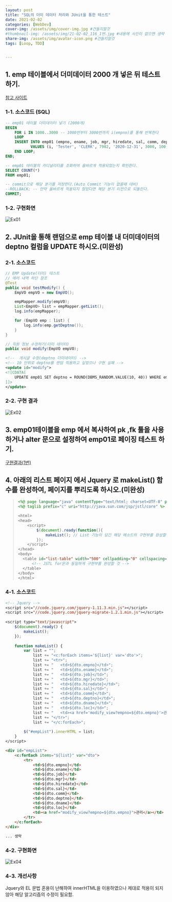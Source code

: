 ```yaml
---
layout: post
title: "SQL의 더미 데이터 처리와 JUnit을 통한 테스트"
date: 2021-02-02
categories: [WebDev]
cover-img: /assets/img/cover-img.jpg #건들지말것
#thumbnail-img: /assets/img/21-02-02_116_1번.jpg #내용에 사진이 없으면 생략
share-img: /assets/img/avatar-icon.png #건들지말것
tags: [Loop, TDD]


---
```


## 1. emp 테이블에서 더미데이터 2000 개 넣은 뒤 테스트 하기. ##

<a href="https://coding-factory.tistory.com/452">참고 사이트</a>

### 1-1. 소스코드 (SQL)

```sql
-- emp01 테이블 더미데이터 넣기 (2000개)
BEGIN
    FOR i IN 1000..3000 -- 1000번부터 3000번까지 i(empno)를 통해 반복한다
    LOOP
    INSERT INTO emp01 (empno, ename, job, mgr, hiredate, sal, comm, deptno) 
           VALUES (i, 'Tester', 'CLERK', 7902, '2020-12-31', 3000, 100, 10); -- empno가 지정된 자리에 i를 기입한다
    END LOOP;
END;

-- emp01 테이블의 카디널리티를 조회하여 올바르게 적용되었는지 확인한다.
SELECT COUNT(*)
FROM emp01;

-- commit으로 해당 분기를 저장한다.(Auto Commit 기능이 없을때 대비)
--ROLLBACK; -- 만약 올바르게 적용되지 않았다면 해당 분기 이전으로 되돌린다.
COMMIT;
```

### 1-2. 구현화면

![Ex01](/assets/img/21-02-02_116_1번.gif)

## 2. JUnit을 통해 랜덤으로 emp 테이블 내 더미데이터의 deptno 컬럼을 UPDATE 하시오.(미완성)

### 2-1. 소스코드 

```java
// EMP Update(더미) 테스트
// 에러 내역 하단 참조
@Test
public void testModify() {
	EmpVO empVO = new EmpVO();

	empMapper.modify(empVO);
	List<EmpVO> list = empMapper.getList();
	log.info(empMapper);

	for (EmpVO emp : list) {
		log.info(emp.getDeptno());
	}
}
```

```java
// 직원 정보 수정하기(더미 데이터)
public void modify(EmpVO empVO);
```

```XML
<!--  게시글 수정(deptno 더미데이터) -->
<!-- 10 단위로 deptno를 랜덤 적용하고 싶었으나 구현 실패 -->
<update id="modify">
<![CDATA[
	UPDATE emp01 SET deptno = ROUND(DBMS_RANDOM.VALUE(10, 40)) WHERE empno = #{empno}
]]>
</update>
```

### 2-2. 구현 결과

![Ex02](/assets/img/21-02-02_116_2번.jpg)

## 3. emp01테이블을 emp 에서 복사하여 pk ,fk 툴을 사용하거나 alter 문으로 설정하여 emp01로 페이징 테스트 하기.

<a href="https://roqhdehd502.github.io/2021-02-01-116/">구현결과(1번)</a>

## 4. 아래의 리스트 페이지 에서 Jquery 로 makeList() 함수를 완성하여, 페이지를 뿌리도록 하시오.(미완성)

> ```jsp
> <%@ page language="java" contentType="text/html; charset=UTF-8" pageEncoding="UTF-8"%>
> <%@ taglib prefix="c" uri="http://java.sun.com/jsp/jstl/core" %>
> 
> <html>
> <head>
>     <script>
>         $(document).ready(function(){
>             makeList(); // List 기능이 담긴 해당 메소드의 구현부를 완성할 것
>         });
>     </script>
> </head>
> <body>
> 	<table id="list-table" width="500" cellpadding="0" cellspacing="0" border="1">
>     	<!-- JSTL for문과 동일하게 구현부를 완성할 것 -->          
> 	</table>
> </body>
> </html>
> ```

### 4-1. 소스코드

```jsp
<!-- Jquery -->
<script src="//code.jquery.com/jquery-1.11.3.min.js"></script>
<script src="//code.jquery.com/jquery-migrate-1.2.1.min.js"></script>
  
<script type="text/javascript">
	$(document).ready() {
		makeList();
	});
	
	function makeList() {
		var list = "";
		    list += "<c:forEach items='${list}' var='dto'>";
		    list += "<tr>";
		    list += "	<td>${dto.empno}</td>";
		    list += "	<td>${dto.ename}</td>";
		    list += "	<td>${dto.job}</td>";
		    list += "	<td>${dto.mgr}</td>";
		    list += "	<td>${dto.hiredate}</td>";
		    list += "	<td>${dto.sal}</td>";
		    list += "	<td>${dto.comm}</td>";
		    list += "	<td>${dto.deptno}</td>";
		    list += "	<td>${dto.dname}</td>";
		    list += "	<td>${dto.loc}</td>";
		    list += "	<td><a href='modify_view?empno=${dto.empno}'>관리</a></td>";
		    list += "</tr>";
		    list += "</c:forEach>";
		
		$("#empList").innerHTML = list;
	}	
</script>
```

```html
<div id="empList">
	<c:forEach items="${list}" var="dto">
		<tr>
			<td>${dto.empno}</td>
			<td>${dto.ename}</td>
			<td>${dto.job}</td>
			<td>${dto.mgr}</td>     
			<td>${dto.hiredate}</td>		        
			<td>${dto.sal}</td>
			<td>${dto.comm}</td>
			<td>${dto.deptno}</td>
			<td>${dto.dname}</td>
			<td>${dto.loc}</td>
			<td><a href="modify_view?empno=${dto.empno}">관리</a></td>
	    </tr>         
	</c:forEach>
</div>

... 생략
```

### 4-2. 구현화면

![Ex04](/assets/img/21-02-02_116_4번.gif)

### 4-3. 개선사항

Jquery와 EL 문법 혼용이 난해하여 innerHTML을 이용하였으나 제대로 적용이 되지않아 해당 알고리즘의 수정이 필요함.
